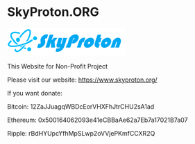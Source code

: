 # SkyProton.ORG

![SkyProton](logo1.png)

This Website for Non-Profit Project 

Please visit our website: https://www.skyproton.org/  

If you want donate: 

   Bitcoin: 12ZaJJuagqWBDcEorVHXFhJtrCHU2sA1ad 
   
   Ethereum: 0x500164062093e41eCBBaAe62a7Eb7a17021B7a07 
   
   Ripple: rBdHYUpcYfhMpSLwp2oVVjePKmfCCXR2Q
